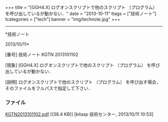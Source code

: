 ﻿+++
title = "[GGH4.X] ログオンスクリプトで他のスクリプト （プログラム） を呼び出しているが動かない．"
date = "2013-10-11"
ttags = ["技術ノート"]
tcategories = ["tech"]
banner = "img/technote.jpg"
+++

-----------------------------------------------------------------------------------------------------------------------------

*技術ノート

2013/10/11*


[番号]
技術ノート KGTN 2013101102

[現象]
[GGH4.X] ログオンスクリプトで他のスクリプト （プログラム）
を呼び出しているが動かない．

[説明]
ログオンスクリプトで他のスクリプト （プログラム）
を呼び出す場合，そのファイルをフルパスで指定して下さい．


### ファイル

 
 


[KGTN2013101102.pdf](http://techreport.kitasp.net/attachments/download/1383/KGTN2013101102.pdf)
 [(38.4 KB)] [kitasp 技術センター, 2013/10/11
10:53]


 


 

